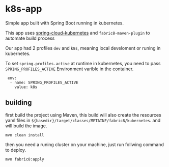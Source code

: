 # k8s-app
Simple app built with Spring Boot running in kubernetes.

This app uses [spring-cloud-kubernetes](https://github.com/spring-cloud/spring-cloud-kubernetes) and ``fabric8-maven-plugin`` to automate build process 

Our app had 2 profiles `dev` and `k8s`, meaning local develoment or runing in kubernetes.

To set ``spring.profiles.active`` at runtime in kubernetes, you need to pass `SPRING_PROFILES_ACTIVE` Environment varible in the container.

```
 env:
  - name: SPRING_PROFILES_ACTIVE
    value: k8s

```

## building ##

first build the project using Maven, this build will also create the resources yaml files  in `${basedir}/target/classes/METAINF/fabric8/kubernetes`. and will build the image.

``` mvn clean install ```

then you need a runing cluster on your machine, just run follwing command to deploy.

``` mvn fabric8:apply ```
